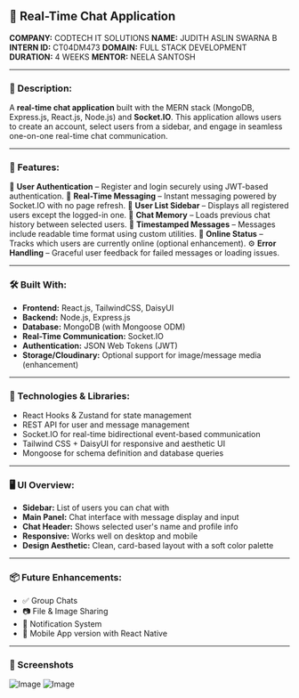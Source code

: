 ## 💬 Real-Time Chat Application

**COMPANY:** CODTECH IT SOLUTIONS
**NAME:** JUDITH ASLIN SWARNA B
**INTERN ID:** CT04DM473
**DOMAIN:** FULL STACK DEVELOPMENT
**DURATION:** 4 WEEKS
**MENTOR:** NEELA SANTOSH

---

### 📌 Description:

A **real-time chat application** built with the MERN stack (MongoDB, Express.js, React.js, Node.js) and **Socket.IO**. This application allows users to create an account, select users from a sidebar, and engage in seamless one-on-one real-time chat communication.

---

### 🚀 Features:

🔐 **User Authentication** – Register and login securely using JWT-based authentication.
📨 **Real-Time Messaging** – Instant messaging powered by Socket.IO with no page refresh.
👤 **User List Sidebar** – Displays all registered users except the logged-in one.
🧠 **Chat Memory** – Loads previous chat history between selected users.
📅 **Timestamped Messages** – Messages include readable time format using custom utilities.
📶 **Online Status** – Tracks which users are currently online (optional enhancement).
⚙️ **Error Handling** – Graceful user feedback for failed messages or loading issues.

---

### 🛠️ Built With:

* **Frontend:** React.js, TailwindCSS, DaisyUI
* **Backend:** Node.js, Express.js
* **Database:** MongoDB (with Mongoose ODM)
* **Real-Time Communication:** Socket.IO
* **Authentication:** JSON Web Tokens (JWT)
* **Storage/Cloudinary:** Optional support for image/message media (enhancement)

---

### 🔌 Technologies & Libraries:

* React Hooks & Zustand for state management
* REST API for user and message management
* Socket.IO for real-time bidirectional event-based communication
* Tailwind CSS + DaisyUI for responsive and aesthetic UI
* Mongoose for schema definition and database queries

---

### 🖥️ UI Overview:

* **Sidebar:** List of users you can chat with
* **Main Panel:** Chat interface with message display and input
* **Chat Header:** Shows selected user's name and profile info
* **Responsive:** Works well on desktop and mobile
* **Design Aesthetic:** Clean, card-based layout with a soft color palette

---

### 📦 Future Enhancements:

* ✅ Group Chats
* 📷 File & Image Sharing
* 🔔 Notification System
* 📱 Mobile App version with React Native

---

### 📸 Screenshots
![Image](https://github.com/user-attachments/assets/67bbbf60-a801-4d3f-ad90-0e3395472c36)
![Image](https://github.com/user-attachments/assets/2717274e-8d7c-4c88-963f-ee0bf8936c5c)

